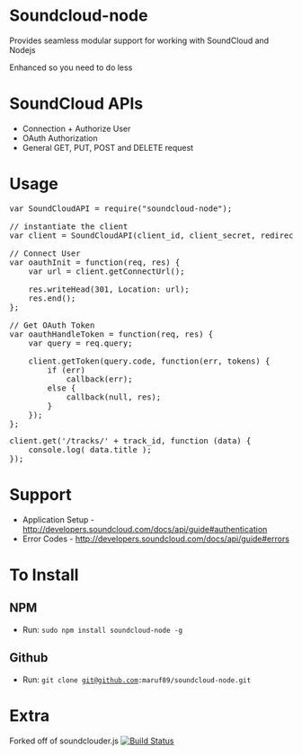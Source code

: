 Soundcloud-node
===============

Provides seamless modular support for working with SoundCloud and Nodejs

Enhanced so you need to do less


SoundCloud APIs
===============
- Connection + Authorize User
- OAuth Authorization
- General GET, PUT, POST and DELETE request

Usage
==============

<pre>
var SoundCloudAPI = require("soundcloud-node");

// instantiate the client
var client = SoundCloudAPI(client_id, client_secret, redirect_uri);

// Connect User
var oauthInit = function(req, res) {
	var url = client.getConnectUrl();

    res.writeHead(301, Location: url);
    res.end();
};

// Get OAuth Token
var oauthHandleToken = function(req, res) {
	var query = req.query;

	client.getToken(query.code, function(err, tokens) {
        if (err)
            callback(err);
        else {
            callback(null, res);
        }
    });
};
</pre>
<pre>
client.get('/tracks/' + track_id, function (data) {
	console.log( data.title );
});
</pre>


Support
============
- Application Setup - http://developers.soundcloud.com/docs/api/guide#authentication
- Error Codes - http://developers.soundcloud.com/docs/api/guide#errors


To Install
============

NPM
---------
- Run: <code>sudo npm install soundcloud-node -g</code>

Github
---------
- Run: <code>git clone git@github.com:maruf89/soundcloud-node.git</code>

Extra
============
Forked off of soundclouder.js [![Build Status](https://api.travis-ci.org/khilnani/soundclouder.js.png?branch=master)](https://travis-ci.org/khilnani/soundclouder.js)


